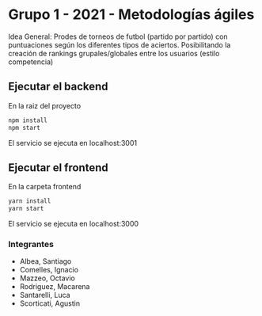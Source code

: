 # Grupo 1 - 2021 - Metodologías ágiles

Idea General: Prodes de torneos de futbol (partido por partido) con puntuaciones según los diferentes tipos de aciertos. Posibilitando la creación de rankings grupales/globales entre los usuarios (estilo competencia)

## Ejecutar el backend
En la raiz del proyecto
```bash
npm install
npm start
```
El servicio se ejecuta en localhost:3001
## Ejecutar el frontend
En la carpeta frontend
```bash
yarn install
yarn start
```
El servicio se ejecuta en localhost:3000
### Integrantes
- Albea, Santiago
- Comelles, Ignacio
- Mazzeo, Octavio
- Rodriguez, Macarena
- Santarelli, Luca
- Scorticati, Agustin
